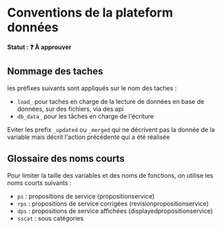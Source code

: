 # Conventions de la plateform données

**Statut : ❓ À approuver**

## Nommage des taches

les préfixes suivants sont appliqués sur le nom des taches :

- `load_` pour taches en charge de la lecture de données en base de données, sur des fichiers, via des api
- `db_data_` pour les tâches en charge de l'écriture

Eviter les prefix `_updated` ou `_merged` qui ne décrivent pas la donnée de la variable mais décrit l'action précédente qui a été réalisée

## Glossaire des noms courts

Pour limiter la taille des variables et des noms de fonctions, on utilise les noms courts suivants :

- `ps` : propositions de service (propositionservice)
- `rps` : propositions de service corrigées (revisionpropositionservice)
- `dps` : propositions de service affichées (displayedpropositionservice)
- `sscat` : sous catégories
